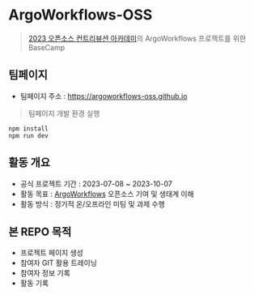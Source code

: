 # ArgoWorkflows-OSS

> [2023 오픈소스 컨트리뷰션 아카데미](https://www.oss.kr/ossca_23_projects/show/f0db6627-fba2-40e3-ac42-9e9acd00340f)의 ArgoWorkflows 프로젝트를 위한 BaseCamp

## 팀페이지
- 팀페이지 주소 : https://argoworkflows-oss.github.io

> 팀페이지 개발 환경 실행

```
npm install
npm run dev
```


## 활동 개요
- 공식 프로젝트 기간 : 2023-07-08 ~ 2023-10-07
- 활동 목표 : [ArgoWorkflows](https://github.com/argoproj/argo-workflows) 오픈소스 기여 및 생태계 이해
- 활동 방식 : 정기적 온/오프라인 미팅 및 과제 수행

## 본 REPO 목적
- 프로젝트 페이지 생성
- 참여자 GIT 활용 트레이닝
- 참여자 정보 기록
- 활동 기록